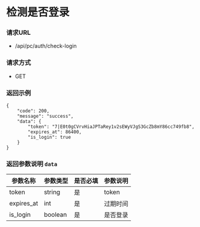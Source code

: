 # 检测是否登录

### 请求URL

* /api/pc/auth/check-login

### 请求方式
* GET

### 返回示例

```
{
    "code": 200,
    "message": "success",
    "data": {
        "token": "7|E0t0gCVrvHiaJPTaRey1v2sEWyVJgS3GcZb8mY86cc749fb8",
        "expires_at": 86400,
        "is_login": true
    }
}
```
### 返回参数说明 `data` 
| 参数名称      | 参数类型  | 是否必填 | 参数说明 |
| ----------- | --------- | ------- | -------- |
| token       | string    | 是      | token    |
| expires_at  | int       | 是      | 过期时间 |
| is_login    | boolean   | 是      | 是否登录 |
